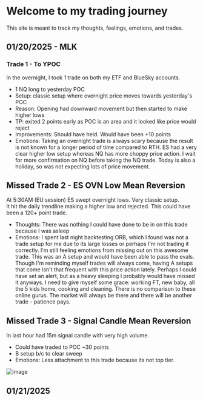 # Welcome to my trading journey

This site is meant to track my thoughts, feelings, emotions, and trades.

## 01/20/2025 - MLK

### Trade 1 - To YPOC
In the overnight, I took 1 trade on both my ETF and BlueSky accounts.
- 1 NQ long to yesterday POC
- Setup: classic setup where overnight price moves towards yesterday's POC
- Reason: Opening had downward movement but then started to make higher lows
- TP: exited 2 points early as POC is an area and it looked like price would reject
- Improvements: Should have held.  Would have been +10 points
- Emotions:
Taking an overnight trade is always scary because the result is not known for a longer period of time compared to RTH.
ES had a very clear higher low setup whereas NQ has more choppy price action.  I wait for more confirmation on NQ before taking the NQ trade.
Today is also a holiday, so was not expecting lots of price movement.

## Missed Trade 2 - ES OVN Low Mean Reversion
At 5:30AM (EU session) ES swept overnight lows.  Very classic setup.  
It hit the daily trendline making a higher low and rejected.
This could have been a 120+ point trade.
- Thoughts: There was nothing I could have done to be in on this trade because I was asleep
- Emotions:
I spent last night backtesting ORB, which I found was not a trade setup for me due to its large losses or perhaps I'm not trading it correctly.
I'm still feeling emotions from missing out on this awesome trade.  This was an A setup and would have been able to pass the evals.
Though I'm reminding myself trades will always come, having A setups that come isn't that frequent with this price action lately.
Perhaps I could have set an alert, but as a heavy sleeping I probably would have missed it anyways.
I need to give myself some grace: working FT, new baby, all the 5 kids home, cooking and cleaning.  There is no comparison to these online gurus.
The market will always be there and there will be another trade - patience pays.

## Missed Trade 3 - Signal Candle Mean Reversion
In last hour had 15m signal candle with very high volume.
- Could have traded to POC ~30 points
- B setup b/c to clear sweep
- Emotions:
Less attachment to this trade because its not top tier.

![image](https://github.com/user-attachments/assets/d833bbf8-6cc0-4f50-9ffb-b874208bcffc)


## 01/21/2025

